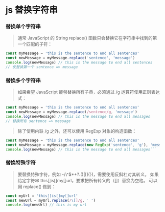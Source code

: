 # js 替换字符串

### 替换单个字符串

> 通常 JavaScript 的 String replace() 函数只会替换它在字符串中找到的第一个匹配的子符：

```javascript
const myMessage = 'this is the sentence to end all sentences'
const newMessage = myMessage.replace('sentence', 'message')
console.log(newMessage) // this is the message to end all sentences
// 仅替换第一个 sentence => message
```

### 替换多个字符串

> 如果希望 JavaScript 能够替换所有子串，必须通过 /g 运算符使用正则表达式：

```javascript
const myMessage = 'this is the sentence to end all sentences'
const newMessage = myMessage.replace(/sentence/g, 'message')
console.log(newMessage) // this is the message to end all messages
// 替换所有 sentence => message
```

> 除了使用内联 /g 之外，还可以使用 RegExp 对象的构造函数：

````javascript
const myMessage = 'this is the sentence to end all sentences'
const newMessage = myMessage.replace(new RegExp('sentence', 'g'), 'message')
console.log(newMessage) // this is the message to end all messages```
````

### 替换特殊字符

> 要替换特殊字符，例如 -/\\^$\*+?.()|[]{})，需要使用反斜杠对其转义。
> 如果给定字符串 this[]is[]my[]url，要求把所有转义的（[]）替换为空格。
> 可以用 replace() 做到：

```javascript
const myUrl = 'this[]is[]my[]url'
const newUrl = myUrl.replace(/\[]/g, ' ')
console.log(newUrl) // this is my url
```
